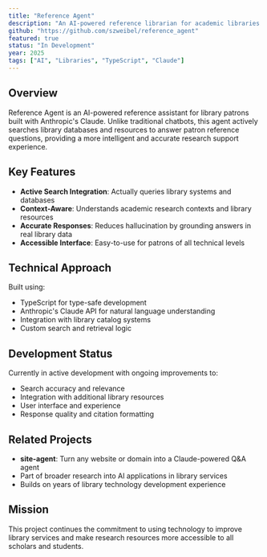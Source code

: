 ```yaml
---
title: "Reference Agent"
description: "An AI-powered reference librarian for academic libraries that answers patron questions by searching library systems using Anthropic's Claude"
github: "https://github.com/szweibel/reference_agent"
featured: true
status: "In Development"
year: 2025
tags: ["AI", "Libraries", "TypeScript", "Claude"]
---
```


## Overview

Reference Agent is an AI-powered reference assistant for library patrons built with Anthropic's Claude. Unlike traditional chatbots, this agent actively searches library databases and resources to answer patron reference questions, providing a more intelligent and accurate research support experience.

## Key Features

- **Active Search Integration**: Actually queries library systems and databases
- **Context-Aware**: Understands academic research contexts and library resources
- **Accurate Responses**: Reduces hallucination by grounding answers in real library data
- **Accessible Interface**: Easy-to-use for patrons of all technical levels

## Technical Approach

Built using:
- TypeScript for type-safe development
- Anthropic's Claude API for natural language understanding
- Integration with library catalog systems
- Custom search and retrieval logic

## Development Status

Currently in active development with ongoing improvements to:
- Search accuracy and relevance
- Integration with additional library resources
- User interface and experience
- Response quality and citation formatting

## Related Projects

- **site-agent**: Turn any website or domain into a Claude-powered Q&A agent
- Part of broader research into AI applications in library services
- Builds on years of library technology development experience

## Mission

This project continues the commitment to using technology to improve library services and make research resources more accessible to all scholars and students.
